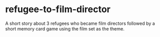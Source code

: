 # refugee-to-film-director
A short story  about 3 refugees who became film directors followed by a short memory card game using the film set as the theme. 
